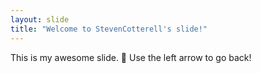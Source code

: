 ```yaml
---
layout: slide
title: "Welcome to StevenCotterell's slide!"
---
```

This is my awesome slide. 🎉
Use the left arrow to go back!
